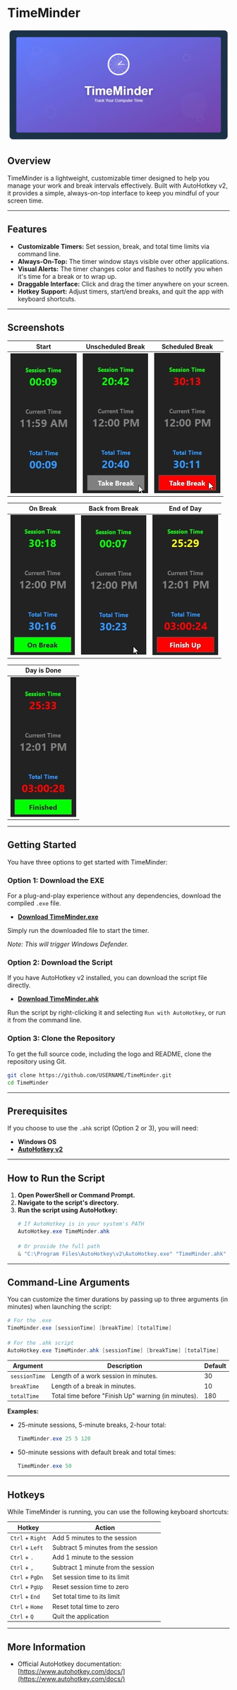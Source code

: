 # TimeMinder

![TimeMinder Logo](images/TimeMinderLogo.png)

## Overview
TimeMinder is a lightweight, customizable timer designed to help you manage your work and break intervals effectively. Built with AutoHotkey v2, it provides a simple, always-on-top interface to keep you mindful of your screen time.


---

## Features
- **Customizable Timers:** Set session, break, and total time limits via command line.
- **Always-On-Top:** The timer window stays visible over other applications.
- **Visual Alerts:** The timer changes color and flashes to notify you when it's time for a break or to wrap up.
- **Draggable Interface:** Click and drag the timer anywhere on your screen.
- **Hotkey Support:** Adjust timers, start/end breaks, and quit the app with keyboard shortcuts.

---

## Screenshots

| Start | Unscheduled Break | Scheduled Break |
|---|---|---|
| ![Start](images/start.jpg) | ![Unscheduled Break](images/unsched-break.jpg) | ![Scheduled Break](images/sched-break.jpg) |

| On Break | Back from Break | End of Day |
|---|---|---|
| ![On Break](images/on-break.jpg) | ![Back from Break](images/back-from-break.jpg) | ![End of Day](images/end-of-day.jpg) |

| Day is Done |
|---|
| ![Day is Done](images/day-is-done.jpg) |

---

## Getting Started

You have three options to get started with TimeMinder:

### Option 1: Download the EXE
For a plug-and-play experience without any dependencies, download the compiled `.exe` file.

- **[Download TimeMinder.exe](https://github.com/USERNAME/TimeMinder/releases/latest/download/TimeMinder.exe)**

Simply run the downloaded file to start the timer.

*Note: This will trigger Windows Defender.*

### Option 2: Download the Script
If you have AutoHotkey v2 installed, you can download the script file directly.

- **[Download TimeMinder.ahk](TimeMinder.ahk?raw=true)**

Run the script by right-clicking it and selecting `Run with AutoHotkey`, or run it from the command line.

### Option 3: Clone the Repository
To get the full source code, including the logo and README, clone the repository using Git.

```sh
git clone https://github.com/USERNAME/TimeMinder.git
cd TimeMinder
```

---

## Prerequisites
If you choose to use the `.ahk` script (Option 2 or 3), you will need:
- **Windows OS**
- **[AutoHotkey v2](https://www.autohotkey.com/v2/)**

---

## How to Run the Script

1. **Open PowerShell or Command Prompt.**
2. **Navigate to the script's directory.**
3. **Run the script using AutoHotkey:**
   ```powershell
   # If AutoHotkey is in your system's PATH
   AutoHotkey.exe TimeMinder.ahk

   # Or provide the full path
   & "C:\Program Files\AutoHotkey\v2\AutoHotkey.exe" "TimeMinder.ahk"
   ```

---

## Command-Line Arguments

You can customize the timer durations by passing up to three arguments (in minutes) when launching the script:

```powershell
# For the .exe
TimeMinder.exe [sessionTime] [breakTime] [totalTime]

# For the .ahk script
AutoHotkey.exe TimeMinder.ahk [sessionTime] [breakTime] [totalTime]
```

| Argument      | Description                                     | Default |
|---------------|-------------------------------------------------|---------|
| `sessionTime` | Length of a work session in minutes.            | 30      |
| `breakTime`   | Length of a break in minutes.                   | 10      |
| `totalTime`   | Total time before "Finish Up" warning (in minutes). | 180     |

**Examples:**
- 25-minute sessions, 5-minute breaks, 2-hour total:
  ```powershell
  TimeMinder.exe 25 5 120
  ```
- 50-minute sessions with default break and total times:
  ```powershell
  TimeMinder.exe 50
  ```

---

## Hotkeys

While TimeMinder is running, you can use the following keyboard shortcuts:

| Hotkey           | Action                        |
|------------------|-------------------------------|
| `Ctrl` + `Right` | Add 5 minutes to the session  |
| `Ctrl` + `Left`  | Subtract 5 minutes from the session |
| `Ctrl` + `.`     | Add 1 minute to the session   |
| `Ctrl` + `,`     | Subtract 1 minute from the session |
| `Ctrl` + `PgDn`  | Set session time to its limit |
| `Ctrl` + `PgUp`  | Reset session time to zero    |
| `Ctrl` + `End`   | Set total time to its limit   |
| `Ctrl` + `Home`  | Reset total time to zero      |
| `Ctrl` + `Q`     | Quit the application          |

---

## More Information
- Official AutoHotkey documentation: [https://www.autohotkey.com/docs/](https://www.autohotkey.com/docs/) 